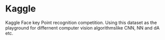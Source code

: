 # Kaggle
Kaggle Face key Point recognition competition. Using this dataset as the playground for differnent computer vision algorithmslike CNN, NN and dA etc. 
